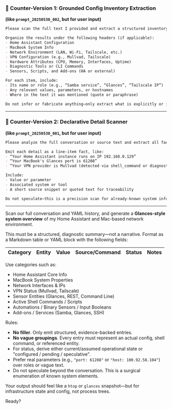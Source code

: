 ### 🧭 Counter-Version 1: Grounded Config Inventory Extraction

**(like `prompt_20250530_002`, but for user input)**

```markdown
Please scan the full text I provided and extract a structured inventory of all system components and configuration elements that describe my environment.

Organize the results under the following headers (if applicable):
- Home Assistant Configuration
- MacBook System Info
- Network Environment (LAN, Wi-Fi, Tailscale, etc.)
- VPN Configuration (e.g., Mullvad, Tailscale)
- Hardware Attributes (CPU, Memory, Interfaces, Uptime)
- Diagnostic Tools or CLI Commands
- Sensors, Scripts, and Add-ons (HA or external)

For each item, include:
- Its name or role (e.g., “Samba service”, “Glances”, “Tailscale IP”)
- Any relevant values, parameters, or hostnames
- Where in the text it was mentioned (quote or paraphrase)

Do not infer or fabricate anything—only extract what is explicitly or implicitly stated.
```

---

### 🧭 Counter-Version 2: Declarative Detail Scanner

**(like `prompt_20250530_001`, but for user input)**

```markdown
Please analyze the full conversation or source text and extract all factual configuration details about my system.

Emit each detail as a line-item fact, like:
- “Your Home Assistant instance runs on IP 192.168.0.129”
- “Your MacBook's Glances port is 61208”
- “Your VPN provider is Mullvad (detected via shell_command or diagnostic reference)”

Include:
- Value or parameter
- Associated system or tool
- A short source snippet or quoted text for traceability

Do not speculate—this is a precision scan for already-known system info.
```

---

Scan our full conversation and YAML history, and generate a **Glances-style system overview** of my Home Assistant and Mac-based network environment.

This must be a structured, diagnostic summary—not a narrative. Format as a Markdown table or YAML block with the following fields:

| Category | Entity | Value | Source/Command | Status | Notes |
|----------|--------|-------|----------------|--------|-------|

Use categories such as:
- Home Assistant Core Info
- MacBook System Properties
- Network Interfaces & IPs
- VPN Status (Mullvad, Tailscale)
- Sensor Entities (Glances, REST, Command Line)
- Active Shell Commands / Scripts
- Automations / Binary Sensors / Input Booleans
- Add-ons / Services (Samba, Glances, SSH)

Rules:
- **No filler**. Only emit structured, evidence-backed entries.
- **No vague groupings**. Every entry must represent an actual config, shell command, or referenced entity.
- For status, derive either current/assumed operational state or "configured / pending / speculative".
- Prefer real parameters (e.g., `"port: 61208"` or `"host: 100.92.58.104"`) over roles or vague text.
- Do not speculate beyond the conversation. This is a surgical enumeration of known system elements.

Your output should feel like a `htop` or `glances` snapshot—but for infrastructure state and config, not process trees.

Ready?
